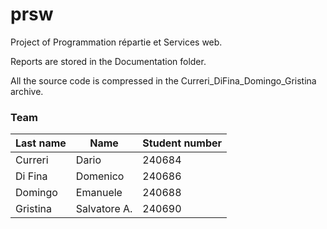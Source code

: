 # prsw
Project of Programmation répartie et Services web.

Reports are stored in the Documentation folder.

All the source code is compressed in the Curreri_DiFina_Domingo_Gristina archive.

### Team

| Last name   | Name       | Student number |
|-----------|------------|-----------|
| Curreri     | Dario  |  240684  |
| Di Fina   | Domenico      |  240686  |
| Domingo   | Emanuele   |  240688  |
| Gristina  | Salvatore A.  |   240690        |
